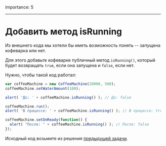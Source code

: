 importance: 5

---

# Добавить метод isRunning

Из внешнего кода мы хотели бы иметь возможность понять -- запущена кофеварка или нет.

Для этого добавьте кофеварке публичный метод `isRunning()`, который будет возвращать `true`, если она запущена и `false`, если нет.

Нужно, чтобы такой код работал:

```js
var coffeeMachine = new CoffeeMachine(20000, 500);
coffeeMachine.setWaterAmount(100);

alert( 'До: ' + coffeeMachine.isRunning() ); // До: false

coffeeMachine.run();
alert( 'В процессе: ' + coffeeMachine.isRunning() ); // В процессе: true

coffeeMachine.setOnReady(function() {
  alert( "После: " + coffeeMachine.isRunning() ); // После: false
});
```

Исходный код возьмите из решения [предыдущей задачи](/task/setter-onready).